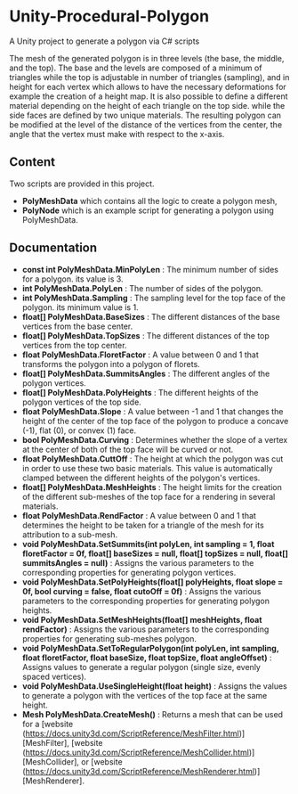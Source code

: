 # Unity-Procedural-Polygon
A Unity project to generate a polygon via C# scripts

The mesh of the generated polygon is in three levels (the base, the middle, and the top). The base and the levels are composed of a minimum of triangles while the top is adjustable in number of triangles (sampling), and in height for each vertex which allows to have the necessary deformations for example the creation of a height map.
It is also possible to define a different material depending on the height of each triangle on the top side. while the side faces are defined by two unique materials.
The resulting polygon can be modified at the level of the distance of the vertices from the center, the angle that the vertex must make with respect to the x-axis.

## Content
Two scripts are provided in this project. 
- **PolyMeshData** which contains all the logic to create a polygon mesh,
- **PolyNode** which is an example script for generating a polygon using PolyMeshData.

## Documentation
- **const int PolyMeshData.MinPolyLen** : The minimum number of sides for a polygon. its value is 3.
- **int PolyMeshData.PolyLen** : The number of sides of the polygon.
- **int PolyMeshData.Sampling** : The sampling level for the top face of the polygon. its minimum value is 1.
- **float[] PolyMeshData.BaseSizes** : The different distances of the base vertices from the base center.
- **float[] PolyMeshData.TopSizes** : The different distances of the top vertices from the top center.
- **float PolyMeshData.FloretFactor** : A value between 0 and 1 that transforms the polygon into a polygon of florets.
- **float[] PolyMeshData.SummitsAngles** : The different angles of the polygon vertices.
- **float[] PolyMeshData.PolyHeights** : The different heights of the polygon vertices of the top side.
- **float PolyMeshData.Slope** : A value between -1 and 1 that changes the height of the center of the top face of the polygon to produce a concave (-1), flat (0), or convex (1) face.
- **bool PolyMeshData.Curving** : Determines whether the slope of a vertex at the center of both of the top face will be curved or not.
- **float PolyMeshData.CuttOff** : The height at which the polygon was cut in order to use these two basic materials. This value is automatically clamped between the different heights of the polygon's vertices.
- **float[] PolyMeshData.MeshHeights** : The height limits for the creation of the different sub-meshes of the top face for a rendering in several materials.
- **float PolyMeshData.RendFactor** : A value between 0 and 1 that determines the height to be taken for a triangle of the mesh for its attribution to a sub-mesh.
- **void PolyMeshData.SetSummits(int polyLen, int sampling = 1, float floretFactor = 0f, float[] baseSizes = null, float[] topSizes = null, float[] summitsAngles = null)** : Assigns the various parameters to the corresponding properties for generating polygon vertices.
- **void PolyMeshData.SetPolyHeights(float[] polyHeights, float slope = 0f, bool curving = false, float cutoOff = 0f)** : Assigns the various parameters to the corresponding properties for generating polygon heights.
- **void PolyMeshData.SetMeshHeights(float[] meshHeights, float rendFactor)** : Assigns the various parameters to the corresponding properties for generating sub-meshes polygon.
- **void PolyMeshData.SetToRegularPolygon(int polyLen, int sampling, float floretFactor, float baseSize, float topSize, float angleOffset)** : Assigns values to generate a regular polygon (single size, evenly spaced vertices).
- **void PolyMeshData.UseSingleHeight(float height)** : Assigns the values to generate a polygon with the vertices of the top face at the same height.
- **Mesh PolyMeshData.CreateMesh()** : Returns a mesh that can be used for a [website (https://docs.unity3d.com/ScriptReference/MeshFilter.html)][MeshFilter], [website (https://docs.unity3d.com/ScriptReference/MeshCollider.html)][MeshCollider], or [website (https://docs.unity3d.com/ScriptReference/MeshRenderer.html)][MeshRenderer].
